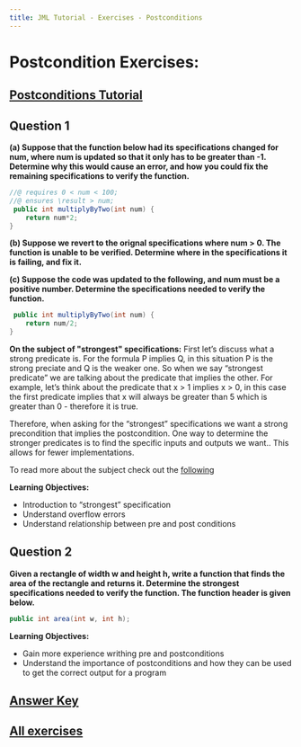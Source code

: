 ```yaml
---
title: JML Tutorial - Exercises - Postconditions
---
```

# Postcondition Exercises:
## [Postconditions Tutorial](https://www.openjml.org/tutorial/Postconditions)

## **Question 1**
**(a) Suppose that the function below had its specifications changed for num, where num is updated so that it only has to be greater than -1. Determine why this would cause an error, and how you could fix the remaining specifications to verify the function.**
```Java
//@ requires 0 < num < 100;
//@ ensures \result > num;
 public int multiplyByTwo(int num) {
	return num*2;
}
```
**(b) Suppose we revert to the orignal specifications where num > 0. The function is unable to be verified. Determine where in the specifications it is failing, and fix it.**

**(c) Suppose the code was updated to the following, and num must be a positive number. Determine the specifications needed to verify the function.**
```Java
 public int multiplyByTwo(int num) {
	return num/2;
}
```
**On the subject of "strongest" specifications:**
First let’s discuss what a strong predicate is. For the formula P implies Q, in this situation P is the strong preciate and Q is the weaker one. So when we say “strongest predicate” we are talking about the predicate that implies the other. For example, let’s think about the predicate that x > 1 implies x > 0, in this case the first predicate implies that x will always be greater than 5 which is greater than 0 - therefore it is true. 

Therefore, when asking for the “strongest” specifications we want a strong precondition that implies the postcondition. One way to determine the stronger predicates is to find the specific inputs and outputs we want.. This allows for fewer implementations.  

To read more about the subject check out the [following](https://www.cs.scranton.edu/~mccloske/courses/se504/predicate_strength.pdf)

**Learning Objectives:** 
+ Introduction to “strongest” specification 
+ Understand overflow errors
+ Understand relationship between pre and post conditions 

## **Question 2**
**Given a rectangle of width w and height h, write a function that finds the area of the rectangle and returns it. Determine the strongest specifications needed to verify the function. The function header is given below.**
```Java 
public int area(int w, int h);
```
**Learning Objectives:** 
+ Gain more experience writhing pre and postconditions 
+ Understand the importance of postconditions and how they can be used to get the correct output for a program

## **[Answer Key](PostConExKey.md)**
## **[All exercises](https://www.openjml.org/tutorial/exercises/exercises)**